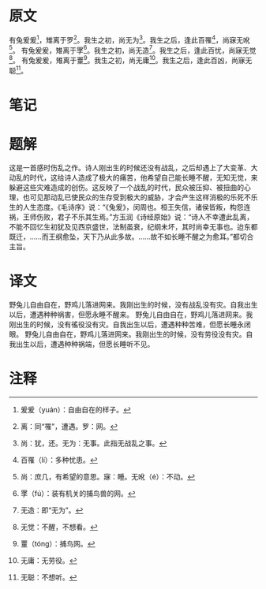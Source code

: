 # 原文
有兔爰爰[^1]，雉离于罗[^2]。我生之初，尚无为[^3]。我生之后，逢此百罹[^4]，尚寐无吪[^5]。
有兔爰爰，雉离于罦[^6]。我生之初，尚无造[^7]。我生之后，逢此百忧，尚寐无觉[^8]。
有兔爰爰，雉离于罿[^9]。我生之初，尚无庸[^10]。我生之后，逢此百凶，尚寐无聪[^11]。
# 笔记

# 题解
这是一首感时伤乱之作。诗人刚出生的时候还没有战乱，之后却遇上了大变革、大动乱的时代，这给诗人造成了极大的痛苦，他希望自己能长睡不醒，无知无觉，来躲避这些灾难造成的创伤。这反映了一个战乱的时代，民众被压抑、被扭曲的心理，也可见那动乱已使民众的生存受到极大的威胁，才会产生这样消极的乐死不乐生的人生态度。《毛诗序》说：“《兔爰》，闵周也。桓王失信，诸侯皆叛，构怨连祸，王师伤败，君子不乐其生焉。”方玉润《诗经原始》说：“诗人不幸遭此乱离，不能不回忆生初犹及见西京盛世，法制虽衰，纪纲未坏，其时尚幸无事也。迨东都既迁，……而王纲愈坠，天下乃从此多故。……故不如长睡不醒之为愈耳。”都切合主旨。
# 译文
野兔儿自由自在，野鸡儿落进网来。我刚出生的时候，没有战乱没有灾。自我出生以后，遭遇种种祸害，但愿永睡不醒来。
野兔儿自由自在，野鸡儿落进网来。我刚出生的时候，没有徭役没有灾。自我出生以后，遭遇种种苦难，但愿长睡永闭眼。
野兔儿自由自在，野鸡儿落进网来。我刚出生的时候，没有劳役没有灾。自我出生以后，遭遇种种祸端，但愿长睡听不见。
# 注释

[^1]: 爰爰（yuán）：自由自在的样子。
[^2]: 离：同“罹”，遭遇。罗：网。
[^3]: 尚：犹，还。无为：无事。此指无战乱之事。
[^4]: 百罹（lí）：多种忧患。
[^5]: 尚：庶几，有希望的意思。寐：睡。无吪（é）：不动。
[^6]: 罦（fú）：装有机关的捕鸟兽的网。
[^7]: 无造：即“无为”。
[^8]: 无觉：不醒，不想看。
[^9]: 罿（tóng）：捕鸟网。
[^10]: 无庸：无劳役。
[^11]: 无聪：不想听。